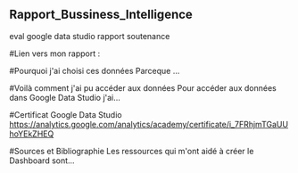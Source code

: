 ## Rapport_Bussiness_Intelligence

eval google data studio rapport soutenance

#Lien vers mon rapport :

#Pourquoi j'ai choisi ces données
Parceque ...

#Voilà comment j'ai pu accéder aux données
Pour accéder aux données dans Google Data Studio j'ai...

#Certificat Google Data Studio
https://analytics.google.com/analytics/academy/certificate/i_7FRhjmTGaUUhoYEkZHEQ

#Sources et Bibliographie
Les ressources qui m'ont aidé à créer le Dashboard sont...

